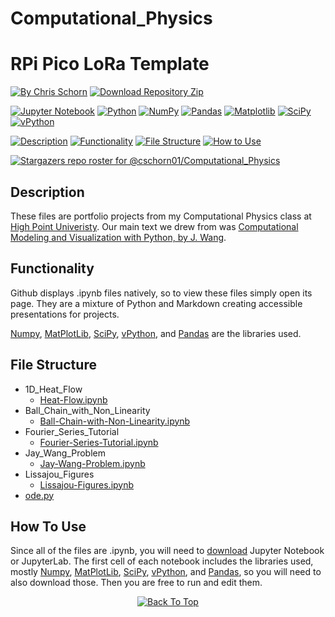 # Computational_Physics

# RPi Pico LoRa Template

[![By Chris Schorn](https://img.shields.io/badge/Author-Chris_Schorn-FFFFFF?style=for-the-badge)](https://github.com/cschorn01)
[![Download Repository Zip](https://img.shields.io/badge/Download_Reposiory_Zip-FFFFFF?style=for-the-badge)](https://github.com/cschorn01/Computational_Physics/archive/refs/heads/main.zip)
<!-- ![Status](https://img.shields.io/badge/Status-Working-FFFFFF?style=for-the-badge) -->

[![Jupyter Notebook](https://img.shields.io/badge/jupyter-%23FA0F00.svg?style=for-the-badge&logo=jupyter&logoColor=white)](https://jupyter.org/)
[![Python](https://img.shields.io/badge/python-3670A0?style=for-the-badge&logo=python&logoColor=ffdd54)](https://www.python.org/)
[![NumPy](https://img.shields.io/badge/numpy-%23013243.svg?style=for-the-badge&logo=numpy&logoColor=white)](https://numpy.org/)
[![Pandas](https://img.shields.io/badge/pandas-%23150458.svg?style=for-the-badge&logo=pandas&logoColor=white)](https://pandas.pydata.org/)
[![Matplotlib](https://img.shields.io/badge/Matplotlib-%23ffffff.svg?style=for-the-badge&logo=Matplotlib&logoColor=black)](https://matplotlib.org/)
[![SciPy](https://img.shields.io/badge/SciPy-%230C55A5.svg?style=for-the-badge&logo=scipy&logoColor=%white)](https://scipy.org/)
[![vPython](https://img.shields.io/badge/vPython-FFFFFF?style=for-the-badge)](https://vpython.org/)
<!-- [![MIT License](https://img.shields.io/badge/License-MIT-A31B34?style=for-the-badge)](https://mit-license.org/) -->

[![Description](https://img.shields.io/badge/Description-FFFFFF?style=for-the-badge)](https://github.com/cschorn01/Computational_Physics/tree/main#description)
[![Functionality](https://img.shields.io/badge/Functionality-FFFFFF?style=for-the-badge)](https://github.com/cschorn01/Computational_Physics/tree/main#functionality)
[![File Structure](https://img.shields.io/badge/file_structure-FFFFFF?style=for-the-badge)](https://github.com/cschorn01/Computational_Physics/tree/main#file-structure)
[![How to Use](https://img.shields.io/badge/how_to_use-FFFFFF?style=for-the-badge)](https://github.com/cschorn01/Computational_Physics/tree/main#how-to-use)
<!-- [![Fixed Issues](https://img.shields.io/badge/fixed_issues-FFFFFF?style=for-the-badge)](https://github.com/cschorn01/Computational_Physics/blob/main/README.md#fixed-issues) -->

[![Stargazers repo roster for @cschorn01/Computational_Physics](https://reporoster.com/stars/cschorn01/Computational_Physics)](https://github.com/cschorn01/Computational_Physics/stargazers)

<!-- ![GitHub Contributors Image](https://contrib.rocks/image?repo=cschorn01/rpi_pico_lora_template) -->

<!-- [![Top Langs](https://github-readme-stats.vercel.app/api/top-langs/?username=cschorn01&layout=compact&theme=dark)](https://github.com/cschorn01/Lora_Pico_Driver) -->

## Description
These files are portfolio projects from my Computational Physics class at [High Point Univeristy](https://www.highpoint.edu/physics/). Our main text we drew from was [Computational Modeling and Visualization with Python, by J. Wang](https://github.com/com-py/compy/tree/master). 

## Functionality

Github displays .ipynb files natively, so to view these files simply open its page. They are a mixture of Python and Markdown creating accessible presentations for projects.

[Numpy](https://numpy.org/), [MatPlotLib](https://matplotlib.org/), [SciPy](https://scipy.org/), [vPython](https://vpython.org/), and [Pandas](https://pandas.pydata.org/) are the libraries used.

## File Structure

- 1D_Heat_Flow
  - [Heat-Flow.ipynb](https://github.com/cschorn01/Computational_Physics/blob/main/1D_Heat_Flow/Heat-Flow.ipynb)
- Ball_Chain_with_Non_Linearity
  - [Ball-Chain-with-Non-Linearity.ipynb](https://github.com/cschorn01/Computational_Physics/blob/main/Ball_Chain_with_Non_Linearity/Ball-Chain-with-Non-Linearity.ipynb)
- Fourier_Series_Tutorial
  - [Fourier-Series-Tutorial.ipynb](https://github.com/cschorn01/Computational_Physics/blob/main/Fourier_Series_Tutorial/Fourier-Series-Tutorial.ipynb)
- Jay_Wang_Problem
  - [Jay-Wang-Problem.ipynb](https://github.com/cschorn01/Computational_Physics/blob/main/Jay_Wang_Problem/Jay-Wang-Problem.ipynb)
- Lissajou_Figures
  - [Lissajou-Figures.ipynb](https://github.com/cschorn01/Computational_Physics/blob/main/Lissajou_Figures/Lissajou-Figures.ipynb)
- [ode.py](https://github.com/cschorn01/Computational_Physics/blob/main/ode.py)

## How To Use

Since all of the files are .ipynb, you will need to [download](https://jupyter.org/install) Jupyter Notebook or JupyterLab. The first cell of each notebook includes the libraries used, mostly [Numpy](https://numpy.org/), [MatPlotLib](https://matplotlib.org/), [SciPy](https://scipy.org/), [vPython](https://vpython.org/), and [Pandas](https://pandas.pydata.org/), so you will need to also download those. Then you are free to run and edit them.

<!-- ## Fixed Issues

![Error](https://img.shields.io/badge/Error-A31B34?style=for-the-badge) `arm-none-eabi-gcc: fatal error: cannot read spec file 'nosys.specs': No such file or directory`

![Solution](https://img.shields.io/badge/Solution-5CBA5B?style=for-the-badge) Go to `/usr/bin/local/` delete all files beginning in `arm-none-eabi-` then reinstall the arm toolchain. -->

<div align="center" dir="auto">
  <a href="https://github.com/cschorn01/Computational_Physics">
    <img src="https://img.shields.io/badge/Back_To_Top-FFFFFF?style=for-the-badge" alt="Back To Top">
  </a>
</div>
